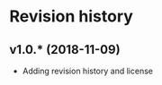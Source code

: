 Revision history
===================



v1.0.* (2018-11-09)
--------------------

* Adding revision history and license
